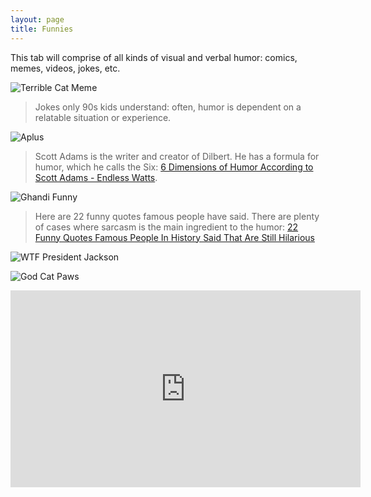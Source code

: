 ```yaml
---
layout: page
title: Funnies
---
```


<p class="message">
  This tab will comprise of all kinds of visual and verbal humor: comics, memes, videos, jokes, etc.
</p>

![Terrible Cat Meme](https://actamu.github.io/laughing-aggies/public/images/gym_class.png)

> Jokes only 90s kids understand: often, humor is dependent on a relatable situation or experience.

![Aplus](https://actamu.github.io/laughing-aggies/public/images/Aplus.png)

> Scott Adams is the writer and creator of Dilbert.  He has a formula for humor, which he calls the Six: [6 Dimensions of Humor According to Scott Adams - Endless Watts](http://endlesswatts.com/6-dimensions-of-humor-according-to-scott-adams/).

![Ghandi Funny](https://actamu.github.io/laughing-aggies/public/images/ghandi_funny.jpeg)

> Here are 22 funny quotes famous people have said. There are plenty of cases where sarcasm is the main ingredient to the humor: [22 Funny Quotes Famous People In History Said That Are Still Hilarious](http://theawesomedaily.com/funny-quotes-from-famous-people-in-history/)

![WTF President Jackson](https://actamu.github.io/laughing-aggies/public/images/wtf_presjackson.jpg)

![God Cat Paws](https://actamu.github.io/laughing-aggies/public/images/cat_paws.jpg)

<iframe width="560" height="315" src="https://www.youtube.com/embed/4r7wHMg5Yjg" frameborder="0"> </iframe>
